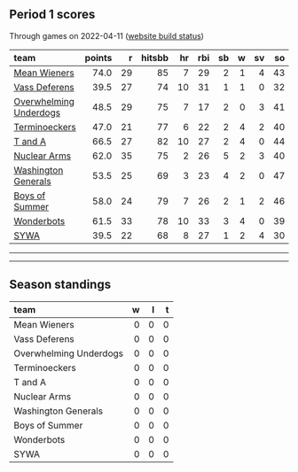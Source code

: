 

## Period 1 scores

Through games on 2022-04-11 ([website build status](https://github.com/brian-bot/pl-site/actions))


|team                                              | points|  r| hitsbb| hr| rbi| sb|  w| sv| so|   era|  whip|
|:-------------------------------------------------|------:|--:|------:|--:|---:|--:|--:|--:|--:|-----:|-----:|
|[Mean Wieners](./meanwieners)                     |   74.0| 29|     85|  7|  29|  2|  1|  4| 43| 2.189| 1.027|
|[Vass Deferens](./vassdeferens)                   |   39.5| 27|     74| 10|  31|  1|  1|  0| 32| 4.886| 1.543|
|[Overwhelming Underdogs](./overwhelmingunderdogs) |   48.5| 29|     75|  7|  17|  2|  0|  3| 41| 3.640| 1.180|
|[Terminoeckers](./terminoeckers)                  |   47.0| 21|     77|  6|  22|  2|  4|  2| 40| 3.462| 1.333|
|[T and A](./tanda)                                |   66.5| 27|     82| 10|  27|  2|  4|  0| 44| 4.743| 1.074|
|[Nuclear Arms](./nucleararms)                     |   62.0| 35|     75|  2|  26|  5|  2|  3| 40| 3.616| 1.125|
|[Washington Generals](./washingtongenerals)       |   53.5| 25|     69|  3|  23|  4|  2|  0| 47| 2.305| 1.152|
|[Boys of Summer](./boysofsummer)                  |   58.0| 24|     79|  7|  26|  2|  1|  2| 46| 3.886| 0.955|
|[Wonderbots](./wonderbots)                        |   61.5| 33|     78| 10|  33|  3|  4|  0| 39| 5.075| 1.398|
|[SYWA](./sywa)                                    |   39.5| 22|     68|  8|  27|  1|  2|  4| 30| 6.193| 1.266|

* * *
* * *

## Season standings


|team                   |  w|  l|  t|
|:----------------------|--:|--:|--:|
|Mean Wieners           |  0|  0|  0|
|Vass Deferens          |  0|  0|  0|
|Overwhelming Underdogs |  0|  0|  0|
|Terminoeckers          |  0|  0|  0|
|T and A                |  0|  0|  0|
|Nuclear Arms           |  0|  0|  0|
|Washington Generals    |  0|  0|  0|
|Boys of Summer         |  0|  0|  0|
|Wonderbots             |  0|  0|  0|
|SYWA                   |  0|  0|  0|


